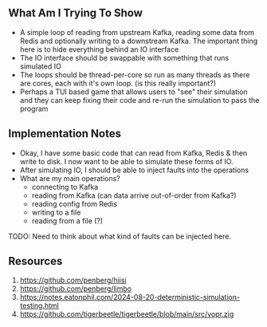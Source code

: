 ## What Am I Trying To Show
* A simple loop of reading from upstream Kafka, reading some data from Redis and optionally writing to a downstream Kafka. The important thing here is to hide everything behind an IO interface
* The IO interface should be swappable with something that runs simulated IO
* The loops should be thread-per-core so run as many threads as there are cores, each with it's own loop. (is this really important?)
* Perhaps a TUI based game that allows users to "see" their simulation and they can keep fixing their code and re-run the simulation to pass the program


## Implementation Notes
* Okay, I have some basic code that can read from Kafka, Redis & then write to disk. I now want to be able to simulate these forms of IO.
* After simulating IO, I should be able to inject faults into the operations
* What are my main operations?
  * connecting to Kafka
  * reading from Kafka (can data arrive out-of-order from Kafka?)
  * reading config from Redis
  * writing to a file
  * reading from a file (?)


TODO: Need to think about what kind of faults can be injected here. 

## Resources

1. https://github.com/penberg/hiisi
2. https://github.com/penberg/limbo
3. https://notes.eatonphil.com/2024-08-20-deterministic-simulation-testing.html
4. https://github.com/tigerbeetle/tigerbeetle/blob/main/src/vopr.zig
